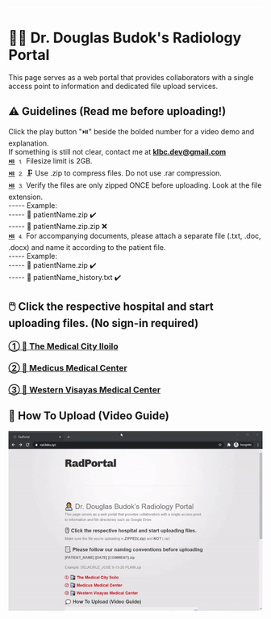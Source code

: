 ![image](placeholder.png)
# 👨‍⚕️ Dr. Douglas Budok's Radiology Portal 
This page serves as a web portal that provides collaborators with a single access point to information and dedicated file upload services.

## ⚠️ Guidelines (Read me before uploading!)
Click the play button "⏯️" beside the bolded number for a video demo and explanation.  
If something is still not clear, contact me at **klbc.dev@gmail.com**  
[⏯️](https://files.catbox.moe/rfw4kj.gif) ⒈  Filesize limit is 2GB.  
[⏯️](https://files.catbox.moe/rfw4kj.gif) ⒉ 🗜️ Use .zip to compress files. Do not use .rar compression.  
[⏯️](https://files.catbox.moe/rfw4kj.gif) ⒊ Verify the files are only zipped ONCE before uploading. Look at the file extension.  
----- Example:  
----- 📁 patientName.zip ✔️  
----- 📁 patientName.zip.zip ❌  
[⏯️](https://files.catbox.moe/rfw4kj.gif) ⒋ For accompanying documents, please attach a separate file (.txt, .doc, .docx) and name it according to the patient file.  
----- Example:  
----- 📁 patientName.zip ✔️  
----- 📝 patientName_history.txt ✔️  

## 🖱️ Click the respective hospital and start uploading files. (No sign-in required)

### [① 🏥 The Medical City Iloilo ](https://www.dropbox.com/request/SdpHLAAhI0xdNePb7WKo)
### [② 🏥 Medicus Medical Center ](https://www.dropbox.com/request/oAWEwIXFIrlPuhUn62Ao)
### [③ 🏥 Western Visayas Medical Center ](https://www.dropbox.com/request/R32MiVic1zAm21GIxo4I)


## 💭 How To Upload (Video Guide)
![demo](demo.gif)
